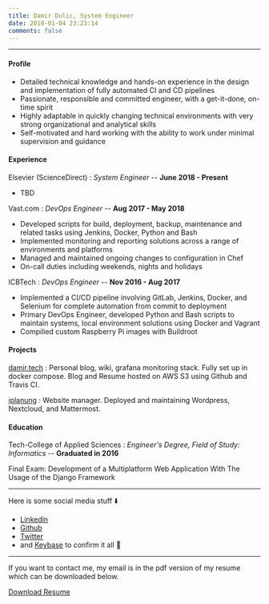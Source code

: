 ```yaml
---
title: Damir Dulic, System Engineer
date: 2018-01-04 23:23:14
comments: false
---
```


---
#### Profile

* Detailed technical knowledge and hands-on experience in the design and implementation of fully automated CI and CD pipelines
* Passionate, responsible and committed engineer, with a get-it-done, on-time spirit
* Highly adaptable in quickly changing technical environments with very strong organizational and analytical skills
* Self-motivated and hard working with the ability to work under minimal supervision and guidance

#### Experience

Elsevier (ScienceDirect)
: *System Engineer* --
  __June 2018 - Present__

* TBD

Vast.com
: *DevOps Engineer* --
  __Aug 2017 - May 2018__

* Developed scripts for build, deployment, backup, maintenance and related tasks using Jenkins, Docker, Python and Bash
* Implemented monitoring and reporting solutions across a range of environments and platforms
* Managed and maintained ongoing changes to configuration in Chef
* On-call duties including weekends, nights and holidays

ICBTech
: *DevOps Engineer* --
  __Nov 2016 - Aug 2017__

* Implemented a CI/CD pipeline involving GitLab, Jenkins, Docker, and Selenium for complete automation from commit to deployment
* Primary DevOps Engineer, developed Python and Bash scripts to maintain systems, local environment solutions using Docker and Vagrant
* Compilied custom Raspberry Pi images with Buildroot

#### Projects

[damir.tech](https://damir.tech)
: Personal blog, wiki, grafana monitoring stack. Fully set up in docker compose. Blog and Resume hosted on AWS S3 using Github and Travis CI.

[iplanung](https://iplanung.com)
: Website manager. Deployed and maintaining Wordpress, Nextcloud, and Mattermost.

#### Education

Tech-College of Applied Sciences
: *Engineer's Degree, Field of Study: Informatics* --
  __Graduated in 2016__

Final Exam: Development of a Multiplatform Web Application With The Usage of the Django Framework

------


Here is some social media stuff ⬇️
- [Linkedin](https://www.linkedin.com/in/ddulic/)
- [Github](https://github.com/ddulic)
- [Twitter](https://twitter.com/_ddulic)
- and [Keybase](https://keybase.io/ddulic) to confirm it all 🔑

---

If you want to contact me, my email is in the pdf version of my resume which can be downloaded below.

<a class="custom_btn" href="/ddulic.pdf">Download Resume</a>
